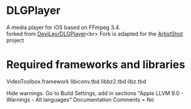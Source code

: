 # DLGPlayer
A media player for iOS based on FFmpeg 3.4.<br>
forked from [DeviLeo/DLGPlayer](https://github.com/DeviLeo/DLGPlayer "https://github.com/DeviLeo/DLGPlayer")<br>
Fork is adapted for the [ArtistShot](https://itunes.apple.com/app/artistshot-new-releases-concerts-charts/id1261037089 "https://itunes.apple.com/app/artistshot-new-releases-concerts-charts/id1261037089") project


# Required frameworks and libraries
VideoToolbox.framework
libiconv.tbd
libbz2.tbd
libz.tbd


Hide warnings:
Go to Build Settings, add in sections "Apple LLVM 9.0 - Warnings - All languages" Documentation Comments = No


